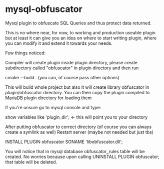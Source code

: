 # mysql-obfuscator
Mysql plugin to obfuscate SQL Queries and thus protect data returned. 

This is no where near, for now, to working and production useable plugin but at least it can give you an idea on where to start
writing plugin, where you can modify it and extend it towards your needs.


Few things noticed:

Compiler will create plugin inside plugin directory, please create subdirectory called "obfuscator" in plugin directory and then run

cmake --build .  (you can, of course pass other options)

This will build whole project but also it will create library obfuscator in plugin/obfuscator directory. 
You can then copy the plugin compiled to MariaDB plugin directory for loading them

If you're unsure go to mysql console and type:

show variables like 'plugin_dir';  <- this will point you to your directory


After putting obfuscator to correct directory (of course you can always create a symlink as well)
Restart server (maybe not needed but just tbs)

INSTALL PLUGIN obfuscator SONAME 'libobfuscator.dll';

You will notice that in mysql database obfuscator_rules table will be created. No worries because upon calling UNINSTALL PLUGIN obfuscator;
that table will be deleted.
